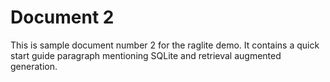 # Document 2

This is sample document number 2 for the raglite demo. It contains a quick start guide paragraph mentioning SQLite and retrieval augmented generation.
